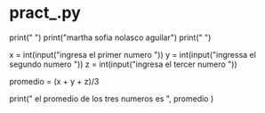 # pract_.py
print(" ")
print("martha sofia nolasco aguilar")
print(" ")

x = int(input("ingresa el primer numero "))
y = int(input("ingressa el segundo numero "))
z = int(input("ingresa el tercer numero "))

promedio = (x + y + z)/3

print(" el promedio de los tres numeros es ", promedio )
